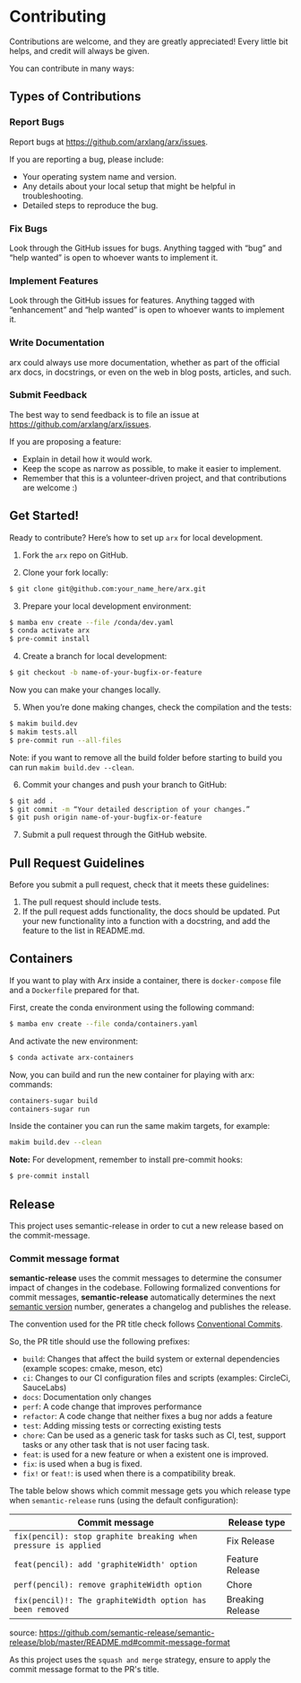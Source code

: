 # Contributing

Contributions are welcome, and they are greatly appreciated! Every
little bit helps, and credit will always be given.

You can contribute in many ways:

## Types of Contributions

### Report Bugs

Report bugs at https://github.com/arxlang/arx/issues.

If you are reporting a bug, please include:

  - Your operating system name and version.
  - Any details about your local setup that might be helpful in
    troubleshooting.
  - Detailed steps to reproduce the bug.

### Fix Bugs

Look through the GitHub issues for bugs. Anything tagged with “bug” and
“help wanted” is open to whoever wants to implement it.

### Implement Features

Look through the GitHub issues for features. Anything tagged with
“enhancement” and “help wanted” is open to whoever wants to implement
it.

### Write Documentation

arx could always use more documentation,
whether as part of the official arx docs,
in docstrings, or even on the web in blog posts, articles, and such.

### Submit Feedback

The best way to send feedback is to file an issue at
https://github.com/arxlang/arx/issues.

If you are proposing a feature:

  - Explain in detail how it would work.
  - Keep the scope as narrow as possible, to make it easier to
    implement.
  - Remember that this is a volunteer-driven project, and that
    contributions are welcome :)

## Get Started!

Ready to contribute? Here’s how to set up `arx` for local development.

1.  Fork the `arx` repo on GitHub.

2.  Clone your fork locally:
```bash
$ git clone git@github.com:your_name_here/arx.git
```

3.  Prepare your local development environment:
```bash
$ mamba env create --file /conda/dev.yaml
$ conda activate arx
$ pre-commit install
```

4.  Create a branch for local development:
```bash
$ git checkout -b name-of-your-bugfix-or-feature
```
Now you can make your changes locally.

5.  When you’re done making changes, check the compilation and the tests:

```bash
$ makim build.dev
$ makim tests.all
$ pre-commit run --all-files
```

Note: if you want to remove all the build folder before starting to build
you can run `makim build.dev --clean`.

6.  Commit your changes and push your branch to GitHub:
```bash
$ git add .
$ git commit -m “Your detailed description of your changes.”
$ git push origin name-of-your-bugfix-or-feature
```

7.  Submit a pull request through the GitHub website.

## Pull Request Guidelines

Before you submit a pull request, check that it meets these guidelines:

1.  The pull request should include tests.
2.  If the pull request adds functionality, the docs should be updated.
    Put your new functionality into a function with a docstring, and add
    the feature to the list in README.md.


## Containers

If you want to play with Arx inside a container, there is
`docker-compose` file and a `Dockerfile` prepared for that.

First, create the conda environment using the following command:

```bash
$ mamba env create --file conda/containers.yaml
```

And activate the new environment:

```bash
$ conda activate arx-containers
```

Now, you can build and run the new container for playing with arx:
commands:

```bash
containers-sugar build
containers-sugar run
```

Inside the container you can run the same makim targets, for example:

```bash
makim build.dev --clean
```

**Note:** For development, remember to install pre-commit hooks:

```bash
$ pre-commit install
```

## Release

This project uses semantic-release in order to cut a new release
based on the commit-message.

### Commit message format

**semantic-release** uses the commit messages to determine the consumer
impact of changes in the codebase. Following formalized conventions for
commit messages, **semantic-release** automatically determines the next
[semantic version](https://semver.org) number, generates a changelog and
publishes the release.

The convention used for the PR title check follows
[Conventional Commits](https://www.conventionalcommits.org).

So, the PR title should use the following prefixes:
  * `build`: Changes that affect the build system or external dependencies (example scopes: cmake, meson, etc)
  * `ci`: Changes to our CI configuration files and scripts (examples: CircleCi, SauceLabs)
  * `docs`: Documentation only changes
  * `perf`: A code change that improves performance
  * `refactor`: A code change that neither fixes a bug nor adds a feature
  * `test`: Adding missing tests or correcting existing tests
  * `chore`: Can be used as a generic task for tasks such as CI, test, support tasks or any other task that is not user facing task.
  * `feat`: is used for a new feature or when a existent one is improved.
  * `fix`: is used when a bug is fixed.
  * `fix!` or `feat!`: is used when there is a compatibility break.

The table below shows which commit message gets you which release type
when `semantic-release` runs (using the default configuration):

| Commit message                                                 | Release type     |
|----------------------------------------------------------------|------------------|
| `fix(pencil): stop graphite breaking when pressure is applied` | Fix Release      |
| `feat(pencil): add 'graphiteWidth' option`                     | Feature Release  |
| `perf(pencil): remove graphiteWidth option`                    | Chore            |
| `fix(pencil)!: The graphiteWidth option has been removed`      | Breaking Release |

source:
<https://github.com/semantic-release/semantic-release/blob/master/README.md#commit-message-format>

As this project uses the `squash and merge` strategy, ensure to apply
the commit message format to the PR's title.
